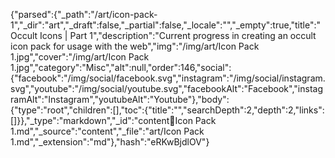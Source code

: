 {"parsed":{"_path":"/art/icon-pack-1","_dir":"art","_draft":false,"_partial":false,"_locale":"","_empty":true,"title":"Occult Icons | Part 1","description":"Current progress in creating an occult icon pack for usage with the web","img":"/img/art/Icon Pack 1.jpg","cover":"/img/art/Icon Pack 1.jpg","category":"Misc","alt":null,"order":146,"social":{"facebook":"/img/social/facebook.svg","instagram":"/img/social/instagram.svg","youtube":"/img/social/youtube.svg","facebookAlt":"Facebook","instagramAlt":"Instagram","youtubeAlt":"Youtube"},"body":{"type":"root","children":[],"toc":{"title":"","searchDepth":2,"depth":2,"links":[]}},"_type":"markdown","_id":"content:art:Icon Pack 1.md","_source":"content","_file":"art/Icon Pack 1.md","_extension":"md"},"hash":"eRKwBjdlOV"}